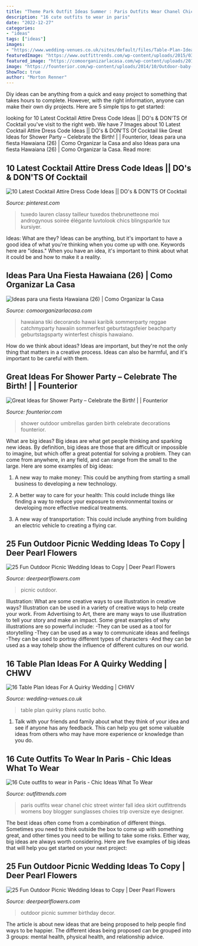 ```yaml
---
title: "Theme Park Outfit Ideas Summer : Paris Outfits Wear Chanel Chic Street Winter Fall Idea Skirt Outfittrends Womens Boy Blogger Sunglasses Choies Trip Oversize Eye Designer"
description: "16 cute outfits to wear in paris"
date: "2022-12-27"
categories:
- "ideas"
tags: ["ideas"]
images:
- "https://www.wedding-venues.co.uk/sites/default/files/Table-Plan-Ideas-for-a-Quirky-Wedding-InBlogImage.jpg"
featuredImage: "https://www.outfittrends.com/wp-content/uploads/2015/03/choies-faldas-chanel-jerseyslook-main-single.jpg"
featured_image: "https://comoorganizarlacasa.com/wp-content/uploads/2016/04/Ideas-para-una-fiesta-Hawaiana-26.jpg"
image: "https://founterior.com/wp-content/uploads/2014/10/Outdoor-baby-shower-with-white-umbrellas-in-the-garden.jpg"
ShowToc: true
author: "Morton Renner"
---
```



Diy ideas can be anything from a quick and easy project to something that takes hours to complete. However, with the right information, anyone can make their own diy projects. Here are 5 simple tips to get started:

	

		
looking for 10 Latest Cocktail Attire Dress Code Ideas || DO&#039;s &amp; DON&#039;TS Of Cocktail you've visit to the right web. We have 7 Images about 10 Latest Cocktail Attire Dress Code Ideas || DO&#039;s &amp; DON&#039;TS Of Cocktail like Great Ideas for Shower Party – Celebrate the Birth! | | Founterior, Ideas para una fiesta Hawaiana (26) | Como Organizar la Casa and also Ideas para una fiesta Hawaiana (26) | Como Organizar la Casa. Read more:
		
    
## 10 Latest Cocktail Attire Dress Code Ideas || DO&#039;s &amp; DON&#039;TS Of Cocktail

<img loading=lazy src="https://i.pinimg.com/736x/0d/dc/53/0ddc53f16771b858ab919d73464161dd.jpg" onerror="this.onerror=null;this.src='https://tse2.mm.bing.net/th?id=OIP._IM1vWDdAkaOZ1gIKvuOuwAAAA&amp;pid=15.1';" alt="10 Latest Cocktail Attire Dress Code Ideas || DO&#039;s &amp; DON&#039;TS Of Cocktail">

_Source: pinterest.com_

>tuxedo lauren classy tailleur tuxedos thebrunetteone moi androgynous soirée élégante luvtolook chics blingsparkle tux kursiyer. 

	

Ideas: What are they?
Ideas can be anything, but it's important to have a good idea of what you're thinking when you come up with one. Keywords here are "ideas." When you have an idea, it's important to think about what it could be and how to make it a reality.

    
## Ideas Para Una Fiesta Hawaiana (26) | Como Organizar La Casa

<img loading=lazy src="https://comoorganizarlacasa.com/wp-content/uploads/2016/04/Ideas-para-una-fiesta-Hawaiana-26.jpg" onerror="this.onerror=null;this.src='https://tse3.mm.bing.net/th?id=OIP.RGidyossA4y4hN5gBVAJPQHaJ4&amp;pid=15.1';" alt="Ideas para una fiesta Hawaiana (26) | Como Organizar la Casa">

_Source: comoorganizarlacasa.com_

>hawaiana tiki decorando hawai karibik sommerparty reggae catchmyparty hawaiin sommerfest geburtstagsfeier beachparty geburtstagsparty winterfest chispis hawaiano. 

	

How do we think about ideas?
Ideas are important, but they're not the only thing that matters in a creative process. Ideas can also be harmful, and it's important to be careful with them.

    
## Great Ideas For Shower Party – Celebrate The Birth! | | Founterior

<img loading=lazy src="https://founterior.com/wp-content/uploads/2014/10/Outdoor-baby-shower-with-white-umbrellas-in-the-garden.jpg" onerror="this.onerror=null;this.src='https://tse4.mm.bing.net/th?id=OIP.m1vbL2QlMxMcS0o02GQvWAHaLH&amp;pid=15.1';" alt="Great Ideas for Shower Party – Celebrate the Birth! | | Founterior">

_Source: founterior.com_

>shower outdoor umbrellas garden birth celebrate decorations founterior. 

	

What are big ideas?
Big ideas are what get people thinking and sparking new ideas. By definition, big ideas are those that are difficult or impossible to imagine, but which offer a great potential for solving a problem. They can come from anywhere, in any field, and can range from the small to the large. Here are some examples of big ideas:
1. A new way to make money: This could be anything from starting a small business to developing a new technology.

2. A better way to care for your health: This could include things like finding a way to reduce your exposure to environmental toxins or developing more effective medical treatments.

3. A new way of transportation: This could include anything from building an electric vehicle to creating a flying car.


    
## 25 Fun Outdoor Picnic Wedding Ideas To Copy | Deer Pearl Flowers

<img loading=lazy src="http://www.deerpearlflowers.com/wp-content/uploads/2017/02/Summer-Outdoor-Picnic-Wedding-Ideas-5.jpg" onerror="this.onerror=null;this.src='https://tse1.mm.bing.net/th?id=OIP.m8yBAdMAm3dmdT3ruEQaMQHaKH&amp;pid=15.1';" alt="25 Fun Outdoor Picnic Wedding Ideas to Copy | Deer Pearl Flowers">

_Source: deerpearlflowers.com_

>picnic outdoor. 

	

Illustration: What are some creative ways to use illustration in creative ways?
Illustration can be used in a variety of creative ways to help create your work. From Advertising to Art, there are many ways to use illustration to tell your story and make an impact. Some great examples of why illustrations are so powerful include: 
-They can be used as a tool for storytelling 
-They can be used as a way to communicate ideas and feelings 
-They can be used to portray different types of characters 
-And they can be used as a way tohelp show the influence of different cultures on our world.

    
## 16 Table Plan Ideas For A Quirky Wedding | CHWV

<img loading=lazy src="https://www.wedding-venues.co.uk/sites/default/files/Table-Plan-Ideas-for-a-Quirky-Wedding-InBlogImage.jpg" onerror="this.onerror=null;this.src='https://tse1.mm.bing.net/th?id=OIP.hUwHjQQ4T_ZtnMuu-CcMvQHaLc&amp;pid=15.1';" alt="16 Table Plan Ideas For A Quirky Wedding | CHWV">

_Source: wedding-venues.co.uk_

>table plan quirky plans rustic boho. 

	

1. Talk with your friends and family about what they think of your idea and see if anyone has any feedback. This can help you get some valuable ideas from others who may have more experience or knowledge than you do.

    
## 16 Cute Outfits To Wear In Paris - Chic Ideas What To Wear

<img loading=lazy src="https://www.outfittrends.com/wp-content/uploads/2015/03/choies-faldas-chanel-jerseyslook-main-single.jpg" onerror="this.onerror=null;this.src='https://tse3.mm.bing.net/th?id=OIP.EMDMIzPUVtofKkCW62RGmwHaK3&amp;pid=15.1';" alt="16 Cute outfits to wear in Paris - Chic Ideas What To Wear">

_Source: outfittrends.com_

>paris outfits wear chanel chic street winter fall idea skirt outfittrends womens boy blogger sunglasses choies trip oversize eye designer. 

	

The best ideas often come from a combination of different things. Sometimes you need to think outside the box to come up with something great, and other times you need to be willing to take some risks. Either way, big ideas are always worth considering. Here are five examples of big ideas that will help you get started on your next project: 

    
## 25 Fun Outdoor Picnic Wedding Ideas To Copy | Deer Pearl Flowers

<img loading=lazy src="http://www.deerpearlflowers.com/wp-content/uploads/2017/02/Summer-Outdoor-Picnic-Wedding-Ideas-1.jpg" onerror="this.onerror=null;this.src='https://tse3.mm.bing.net/th?id=OIP.Ges25WBJmka7Ccj0xG4IbgHaLH&amp;pid=15.1';" alt="25 Fun Outdoor Picnic Wedding Ideas to Copy | Deer Pearl Flowers">

_Source: deerpearlflowers.com_

>outdoor picnic summer birthday decor. 

	

The article is about new ideas that are being proposed to help people find ways to be happier. The different ideas being proposed can be grouped into 3 groups: mental health, physical health, and relationship advice.


